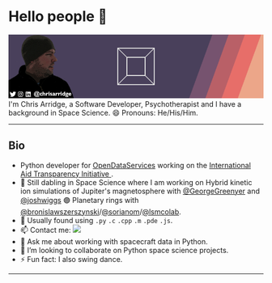 # Hello people 👋  
<img src="assets/top.gif"/>
I'm Chris Arridge, a Software Developer, Psychotherapist and I have a background in Space Science. 😄 Pronouns: He/His/Him.
<hr/>

## Bio
* Python developer for [OpenDataServices](https://github.com/OpenDataServices) working on the [International Aid Transparency Initiative ](https://github.com/IATI). 
* 🔭 Still dabling in Space Science where I am working on Hybrid kinetic ion simulations of Jupiter's magnetosphere with [@GeorgeGreenyer](https://github.com/GeorgeGreenyer) and [@joshwiggs](https://github.com/joshwiggs) :purple_circle: Planetary rings with [@bronislawszerszynski](https://github.com/bronislawszerszynski)/[@sorianom](https://github.com/sorianom)/[@lsmcolab](https://github.com/lsmcolab/).
* :hammer: Usually found using ``.py`` ``.c`` ``.cpp`` ``.m`` ``.pde`` ``.js``.
* 📫 Contact me: <a href="http://www.linkedin.com/in/chrisarridge"><img src="https://img.shields.io/badge/LinkedIn-0077B5?style=for-the-badge&logo=linkedin&logoColor=white" height=24/></a>
* 💬 Ask me about working with spacecraft data in Python.
* 👯 I’m looking to collaborate on Python space science projects.
* ⚡ Fun fact: I also swing dance.

<hr/>
